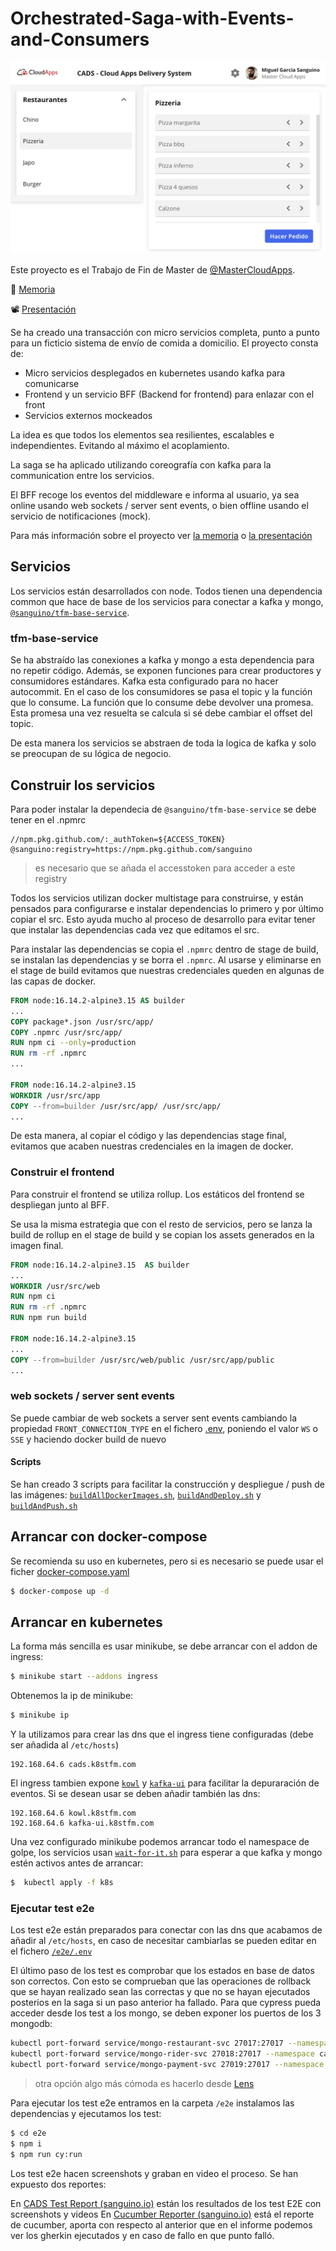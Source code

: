 # Orchestrated-Saga-with-Events-and-Consumers

![](./imgs/home.png)

Este proyecto es el Trabajo de Fin de Master de [@MasterCloudApps](https://twitter.com/MasterCloudApps/).

📓 [Memoria](./docs/Memoria.pdf)


📽️ [Presentación](./docs/PRESENTACION.pdf)

Se ha creado una transacción con micro servicios completa, punto a punto para un ficticio sistema de envío de comida a domicilio. El proyecto consta de:

* Micro servicios desplegados en kubernetes usando kafka para comunicarse
* Frontend y un servicio BFF (Backend for frontend) para enlazar con el front
* Servicios externos mockeados

La idea es que todos los elementos sea resilientes, escalables e independientes. Evitando al máximo el acoplamiento.

La saga se ha aplicado utilizando coreografía con kafka para la communication entre los servicios.

El BFF recoge los eventos del middleware e informa al usuario, ya sea online usando web sockets / server sent events, o bien offline usando el servicio de notificaciones (mock).

Para más información sobre el proyecto ver [la memoria](./docs/Memoria.pdf) o [la presentación](./docs/PRESENTACION.pdf)

## Servicios

Los servicios están desarrollados con node. Todos tienen una dependencia common que hace de base de los servicios para conectar a kafka y mongo, [`@sanguino/tfm-base-service`](https://github.com/sanguino/TFM/packages/1276489). 

### tfm-base-service
Se ha abstraído las conexiones a kafka y mongo a esta dependencia para no repetir código. Además, se exponen funciones para crear productores y consumidores estándares.
Kafka esta configurado para no hacer autocommit. En el caso de los consumidores se pasa el topic y la función que lo consume. La función que lo consume debe devolver una promesa. 
Esta promesa una vez resuelta se calcula si sé debe cambiar el offset del topic.

De esta manera los servicios se abstraen de toda la logica de kafka y solo se preocupan de su lógica de negocio.

## Construir los servicios

Para poder instalar la dependecia de `@sanguino/tfm-base-service` se debe tener en el .npmrc

```properties
//npm.pkg.github.com/:_authToken=${ACCESS_TOKEN}
@sanguino:registry=https://npm.pkg.github.com/sanguino
```
> es necesario que se añada el accesstoken para acceder a este registry

Todos los servicios utilizan docker multistage para construirse, y están pensados para configurarse e instalar dependencias lo primero y por último copiar el src. Esto ayuda mucho al proceso de desarrollo para evitar tener que instalar las dependencias cada vez que editamos el src.

Para instalar las dependencias se copia el `.npmrc` dentro de stage de build, se instalan las dependencias y se borra el `.npmrc`. Al usarse y eliminarse en el stage de build evitamos que nuestras credenciales queden en algunas de las capas de docker.

```Dockerfile
FROM node:16.14.2-alpine3.15 AS builder
...
COPY package*.json /usr/src/app/
COPY .npmrc /usr/src/app/
RUN npm ci --only=production
RUN rm -rf .npmrc
...

FROM node:16.14.2-alpine3.15
WORKDIR /usr/src/app
COPY --from=builder /usr/src/app/ /usr/src/app/
...
```

De esta manera, al copiar el código y las dependencias stage final, evitamos que acaben nuestras credenciales en la imagen de docker.

### Construir el frontend

Para construir el frontend se utiliza rollup. Los estáticos del frontend se despliegan junto al BFF. 

Se usa la misma estrategia que con el resto de servicios, pero se lanza la build de rollup en el stage de build y se copian los assets generados en la imagen final.

```Dockerfile
FROM node:16.14.2-alpine3.15  AS builder
...
WORKDIR /usr/src/web
RUN npm ci
RUN rm -rf .npmrc
RUN npm run build

FROM node:16.14.2-alpine3.15
...
COPY --from=builder /usr/src/web/public /usr/src/app/public
...
```

### web sockets / server sent events

Se puede cambiar de web sockets a server sent events cambiando la propiedad `FRONT_CONNECTION_TYPE` en el fichero [.env](./front/.env), poniendo el valor `WS` o `SSE` y haciendo docker build de nuevo 

#### Scripts

Se han creado 3 scripts para facilitar la construcción y despliegue / push de las imágenes:  [`buildAllDockerImages.sh`](./buildAllDockerImages.sh), [`buildAndDeploy.sh`](./buildAndDeploy.sh) y [`buildAndPush.sh`](./buildAndPush.sh)

## Arrancar con docker-compose

Se recomienda su uso en kubernetes, pero si es necesario se puede usar el ficher [docker-compose.yaml](./docker-compose.yaml)
```bash
$ docker-compose up -d
```

## Arrancar en kubernetes

La forma más sencilla es usar minikube, se debe arrancar con el addon de ingress:

```bash
$ minikube start --addons ingress
```

Obtenemos la ip de minikube:
```bash
$ minikube ip
```

Y la utilizamos para crear las dns que el ingress tiene configuradas (debe ser añadida al `/etc/hosts`)
```properties
192.168.64.6 cads.k8stfm.com
```
El ingress tambien expone [`kowl`](https://github.com/redpanda-data/kowl) y [`kafka-ui`](https://github.com/provectus/kafka-ui) para facilitar la depuraración de eventos. Si se desean usar se deben añadir también las dns:
```properties
192.168.64.6 kowl.k8stfm.com
192.168.64.6 kafka-ui.k8stfm.com
```

Una vez configurado minikube podemos arrancar todo el namespace de golpe, los servicios usan [`wait-for-it.sh`](https://raw.githubusercontent.com/vishnubob/wait-for-it/master/wait-for-it.sh) para esperar a que kafka y mongo estén activos antes de arrancar:

```bash
$  kubectl apply -f k8s
```

### Ejecutar test e2e

Los test e2e están preparados para conectar con las dns que acabamos de añadir al `/etc/hosts`, en caso de necesitar cambiarlas se pueden editar en el fichero  [`/e2e/.env`](./e2e/.env)

El último paso de los test es comprobar que los estados en base de datos son correctos. Con esto se comprueban que las operaciones de rollback que se hayan realizado sean las correctas y que no se hayan ejecutados posterios en la saga si un paso anterior ha fallado.
Para que cypress pueda acceder desde los test a los mongo, se deben exponer los puertos de los 3 mongodb:

```bash
kubectl port-forward service/mongo-restaurant-svc 27017:27017 --namespace cadsspace &
kubectl port-forward service/mongo-rider-svc 27018:27017 --namespace cadsspace &
kubectl port-forward service/mongo-payment-svc 27019:27017 --namespace cadsspace &
```

> otra opción algo más cómoda es hacerlo desde [Lens](https://k8slens.dev/)

Para ejecutar los test e2e entramos en la carpeta `/e2e` instalamos las dependencias y ejecutamos los test:

```bash
$ cd e2e
$ npm i
$ npm run cy:run
```

Los test e2e hacen screenshots y graban en video el proceso. Se han expuesto dos reportes:

En [CADS Test Report (sanguino.io)](http://tfm.sanguino.io/mochawesome/) están los resultados de los test E2E con screenshots y videos
En [Cucumber Reporter (sanguino.io)](http://tfm.sanguino.io/cucumber/) está el reporte de cucumber, aporta con respecto al anterior que en el informe podemos ver los gherkin ejecutados y en caso de fallo en que punto falló.
